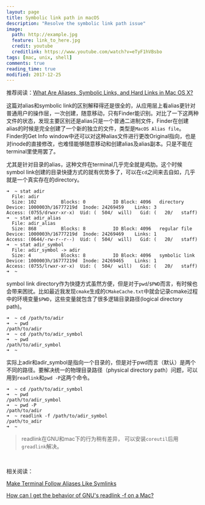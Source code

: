 ```yaml
---
layout: page
title: Symbolic link path in macOS
description: "Resolve the symbolic link path issue"
image:
  path: http://example.jpg
  feature: link_to_here.jpg
  credit: youtube
  creditlink: https://www.youtube.com/watch?v=eTyF1hVBsbo
tags: [mac, unix, shell]
comments: true
reading_time: true
modified: 2017-12-25
---
```




推荐阅读：[What Are Aliases, Symbolic Links, and Hard Links in Mac OS X?](https://www.lifewire.com/aliases-symbolic-links-hard-links-mac-2260189)

这篇对alias和symbolic link的区别解释得还是很全的，从应用层上看alias更针对普通用户的操作层，一次创建，随意移动，只有Finder能识别。对比了一下这两种文件的状态，发现主要区别还是alias只是一个普通二进制文件，Finder在创建alias的时候是完全创建了一个新的独立的文件，类型是`MacOS Alias file`。Finder的Get Info window中还可以对这种alias文件进行更改Original指向，也是对inode的直接修改，也难怪能够随意移动和创建alias及alias副本。只是不能在terminal里使用罢了。

尤其是针对目录的alias，这种文件在terminal几乎完全就是鸡肋。这个时候symbol link创建的目录快捷方式的就有优势多了，可以在`cd`之间来去自如，几乎就是一个真实存在的directory。

```shell
➜  ~ stat adir
  File: adir
  Size: 102       	Blocks: 0          IO Block: 4096   directory
Device: 1000003h/16777219d	Inode: 24269459    Links: 3
Access: (0755/drwxr-xr-x)  Uid: (  504/  will)   Gid: (   20/   staff)
➜  ~ stat adir_alias
  File: adir_alias
  Size: 868       	Blocks: 8          IO Block: 4096   regular file
Device: 1000003h/16777219d	Inode: 24269469    Links: 1
Access: (0644/-rw-r--r--)  Uid: (  504/  will)   Gid: (   20/   staff)
➜  ~ stat adir_symbol
  File: adir_symbol -> adir
  Size: 4         	Blocks: 8          IO Block: 4096   symbolic link
Device: 1000003h/16777219d	Inode: 24269465    Links: 1
Access: (0755/lrwxr-xr-x)  Uid: (  504/  will)   Gid: (   20/   staff)
➜  ~ 
```



symbol link directory作为快捷方式虽然方便，但是对于`pwd`/`$PWD`而言，有时候也会带来困扰。比如最近我发现`cmake`生成的`CMakeCache.txt`中就会记录cmake过程中的环境变量`$PWD`，这些变量就包含了很多逻辑目录路径(logical directory path)。

```shell
➜  ~ cd /path/to/adir
➜  ~ pwd
/path/to/adir
➜  ~ cd /path/to/adir_symbol
➜  ~ pwd
/path/to/adir_symbol
➜  ~ 
```

实际上adir和adir_symbol是指向一个目录的，但是对于pwd而言（默认）是两个不同的路径。要解决统一的物理目录路径（physical directory path）问题，可以用到`readlink`和`pwd -P`这两个命令。

```shell
➜  ~ cd /path/to/adir_symbol
➜  ~ pwd
/path/to/adir_symbol
➜  ~ pwd -P
/path/to/adir
➜  ~ readlink -f /path/to/adir_symbol
/path/to_adir
➜  ~ 
```

> readlink在GNU和mac下的行为稍有差异， 可以安装`coreutil`后用`greadlink`解决。

&nbsp;



相关阅读：

[Make Terminal Follow Aliases Like Symlinks](http://blog.warrenmoore.net/blog/2010/01/09/make-terminal-follow-aliases-like-symlinks/)

[How can I get the behavior of GNU's readlink -f on a Mac?](https://stackoverflow.com/questions/1055671/how-can-i-get-the-behavior-of-gnus-readlink-f-on-a-mac)



